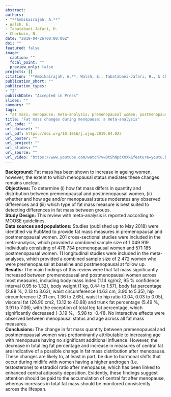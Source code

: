 ```yaml
---
abstract: 
authors:
- "**Ambikairajah, A.**"
- Walsh, E.
- Tabatabaei-Jafari, H.
- Cherbuin, N.
date: "2019-04-26T00:00:00Z"
doi: ""
featured: false
image:
  caption: ""
  focal_point: ""
  preview_only: false
projects: []
citation: '**Ambikairajah, A.**, Walsh, E., Tabatabaei-Jafari, H., & Cherbuin, N. (2019). Fat mass changes during menopause: a meta-analysis. ***American Journal of Obstetrics & Gynecology***, *Accepted in Press* [doi:10.1016/j.ajog.2019.04.023](https://doi.org/10.1016/j.ajog.2019.04.023)'
publication_short: ""
publication_types:
- "2"
publishDate: "Accepted in Press"
slides: ""
summary: ""
tags:
- fat mass; menopause; meta-analysis; premenopausal women; postmenopausal women
title: "Fat mass changes during menopause: a meta-analysis"
url_code: ""
url_dataset: ""
url_pdf: https://doi.org/10.1016/j.ajog.2019.04.023
url_poster: ""
url_project: ""
url_slides: ""
url_source: ""
url_video: "https://www.youtube.com/watch?v=DtShNpdXmXk&feature=youtu.be&fbclid=IwAR3dg_9__m4EE9LLU-9qwaL96qEVe875A0B9Bfbiw0ehWH4TmEb_pctcMSY"
---
```


**Background:** Fat mass has been shown to increase in ageing women, however, the extent to which menopausal status mediates these changes remains unclear.   
**Objectives:** To determine (i) how fat mass differs in quantity and distribution between premenopausal and postmenopausal women, (ii) whether and how age and/or menopausal status moderates any observed differences and (iii) which type of fat mass measure is best suited to detecting differences in fat mass between groups.   
**Study Design:** This review with meta-analysis is reported according to MOOSE guidelines.   
**Data sources and populations:** Studies (published up to May 2018) were identified via PubMed to provide fat mass measures in premenopausal and postmenopausal women. 201 cross-sectional studies were included in the meta-analysis, which provided a combined sample size of 1 049 919 individuals consisting of 478 734 premenopausal women and 571 185 postmenopausal women. 11 longitudinal studies were included in the meta-analyses, which provided a combined sample size of 2 472 women who were premenopausal at baseline and postmenopausal at follow up.   
**Results:** The main findings of this review were that fat mass significantly increased between premenopausal and postmenopausal women across most measures, including body mass index (1.14 kg/m2, 95 % confidence interval 0.95 to 1.32), body weight (1 kg, 0.44 to 1.57), body fat percentage (2.88 %, 2.13 to 3.63), waist circumference (4.63 cm, 3.90 to 5.35), hip circumference (2.01 cm, 1.36 to 2.65), waist to hip ratio (0.04, 0.03 to 0.05), visceral fat (26.90 cm2, 13.12 to 40.68) and trunk fat percentage (5.49 %, 3.91 to 7.06), with the exception of total leg fat percentage, which significantly decreased (-3.19 %, -5.98 to -0.41). No interactive effects were observed between menopausal status and age across all fat mass measures.   
**Conclusions:** The change in fat mass quantity between premenopausal and postmenopausal women was predominantly attributable to increasing age with menopause having no significant additional influence. However, the decrease in total leg fat percentage and increase in measures of central fat are indicative of a possible change in fat mass distribution after menopause. These changes are likely to, at least in part, be due to hormonal shifts that occur during midlife with women having a higher androgen (i.e. testosterone) to estradiol ratio after menopause, which has been linked to enhanced central adiposity deposition. Evidently, these findings suggest attention should be paid to the accumulation of central fat after menopause, whereas increases in total fat mass should be monitored consistently across the lifespan.